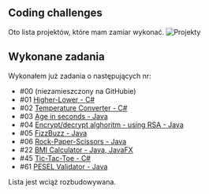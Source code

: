 ## Coding challenges
Oto lista projektów, które mam zamiar wykonać.
![Projekty](https://i.imgur.com/FTLkuwN.png)

## Wykonane zadania
Wykonałem już zadania o następujących nr: 
* #00 (niezamieszczony na GitHubie)
* #01 [Higher-Lower - C#](https://github.com/fyv1/Higher-Lower)
* #02 [Temperature Converter - C#](https://github.com/fyv1/TemperatureConverter)
* #03 [Age in seconds - Java](https://github.com/fyv1/YourAgeInSeconds)
* #04 [Encrypt/decrypt alghoritm - using RSA - Java](https://github.com/fyv1/RSA_endec)
* #05 [FizzBuzz - Java](https://github.com/fyv1/FizzbuzzWithTests)
* #06 [Rock-Paper-Scissors - Java](https://github.com/fyv1/Rock-Paper-Scissors-Lizard-Spock)
* #22 [BMI Calculator - Java, JavaFX](https://github.com/fyv1/BMIcalc)
* #45 [Tic-Tac-Toe - C#](https://github.com/fyv1/Tic-Tac-Toe)
* #61 [PESEL Validator - Java](https://github.com/fyv1/PESEL-validator)

Lista jest wciąż rozbudowywana.
